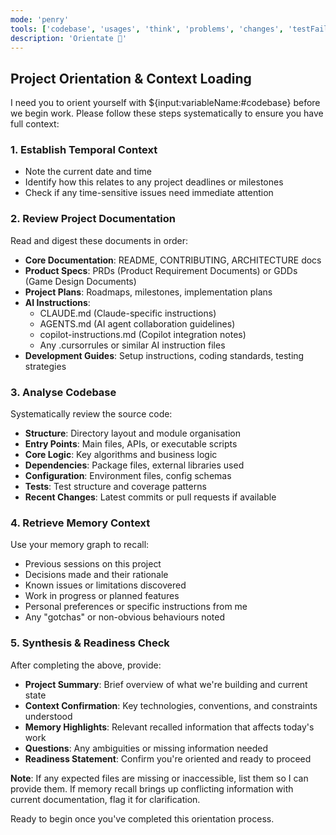 ```yaml
---
mode: 'penry'
tools: ['codebase', 'usages', 'think', 'problems', 'changes', 'testFailure', 'terminalSelection', 'terminalLastCommand', 'fetch', 'findTestFiles', 'searchResults', 'editFiles', 'search', 'runCommands', 'github', 'memory', 'sequentialthinking', 'time', 'git_branch', 'git_checkout', 'git_create_branch', 'git_diff', 'git_diff_staged', 'git_diff_unstaged', 'git_log', 'git_show', 'git_status', 'mcp-google-cse']
description: 'Orientate 🧭'
---
```

## Project Orientation & Context Loading

I need you to orient yourself with ${input:variableName:#codebase} before we begin work. Please follow these steps systematically to ensure you have full context:

### 1. **Establish Temporal Context**
- Note the current date and time
- Identify how this relates to any project deadlines or milestones
- Check if any time-sensitive issues need immediate attention

### 2. **Review Project Documentation**
Read and digest these documents in order:
- **Core Documentation**: README, CONTRIBUTING, ARCHITECTURE docs
- **Product Specs**: PRDs (Product Requirement Documents) or GDDs (Game Design Documents)
- **Project Plans**: Roadmaps, milestones, implementation plans
- **AI Instructions**:
  - CLAUDE.md (Claude-specific instructions)
  - AGENTS.md (AI agent collaboration guidelines)
  - copilot-instructions.md (Copilot integration notes)
  - Any .cursorrules or similar AI instruction files
- **Development Guides**: Setup instructions, coding standards, testing strategies

### 3. **Analyse Codebase**
Systematically review the source code:
- **Structure**: Directory layout and module organisation
- **Entry Points**: Main files, APIs, or executable scripts
- **Core Logic**: Key algorithms and business logic
- **Dependencies**: Package files, external libraries used
- **Configuration**: Environment files, config schemas
- **Tests**: Test structure and coverage patterns
- **Recent Changes**: Latest commits or pull requests if available

### 4. **Retrieve Memory Context**
Use your memory graph to recall:
- Previous sessions on this project
- Decisions made and their rationale
- Known issues or limitations discovered
- Work in progress or planned features
- Personal preferences or specific instructions from me
- Any "gotchas" or non-obvious behaviours noted

### 5. **Synthesis & Readiness Check**
After completing the above, provide:
- **Project Summary**: Brief overview of what we're building and current state
- **Context Confirmation**: Key technologies, conventions, and constraints understood
- **Memory Highlights**: Relevant recalled information that affects today's work
- **Questions**: Any ambiguities or missing information needed
- **Readiness Statement**: Confirm you're oriented and ready to proceed

**Note**: If any expected files are missing or inaccessible, list them so I can provide them. If memory recall brings up conflicting information with current documentation, flag it for clarification.

Ready to begin once you've completed this orientation process.
